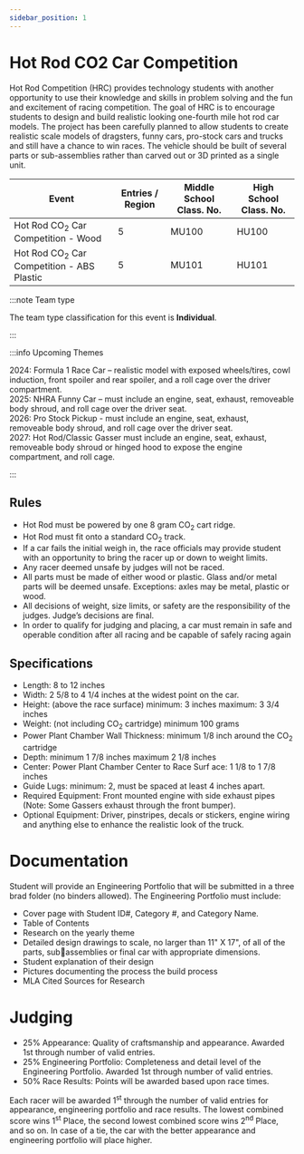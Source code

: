```yaml
---
sidebar_position: 1
---
```


# Hot Rod CO2 Car Competition

Hot Rod Competition (HRC) provides technology students with another opportunity to use their knowledge and skills in problem solving and the fun and excitement of racing competition. The goal of HRC is to encourage students to design and build realistic looking one-fourth mile hot rod car models. The project has been carefully planned to allow students to create realistic scale models of dragsters, funny cars, pro-stock cars and trucks and still have a chance to win races. The vehicle should be built of several parts or sub-assemblies rather than carved out or 3D printed as a single unit.

| Event                                                | Entries / Region | Middle School Class. No. | High School Class. No. |
| ---------------------------------------------------- | ---------------- | ------------------------ | ---------------------- |
| Hot Rod CO<sub>2</sub> Car Competition - Wood        | 5                | MU100                    | HU100                  |
| Hot Rod CO<sub>2</sub> Car Competition - ABS Plastic | 5                | MU101                    | HU101                  |

:::note Team type

The team type classification for this event is **Individual**.

:::

:::info Upcoming Themes

2024: Formula 1 Race Car – realistic model with exposed wheels/tires, cowl induction, front spoiler and rear spoiler, and a roll cage over the driver compartment.  
2025: NHRA Funny Car – must include an engine, seat, exhaust, removeable body shroud, and roll cage over the driver seat.  
2026: Pro Stock Pickup - must include an engine, seat, exhaust, removeable body shroud, and roll cage over the driver seat.  
2027: Hot Rod/Classic Gasser must include an engine, seat, exhaust, removeable body shroud or hinged hood to expose the engine compartment, and roll cage.

:::

## Rules

- Hot Rod must be powered by one 8 gram CO<sub>2</sub> cart ridge.
- Hot Rod must fit onto a standard CO<sub>2</sub> track.
- If a car fails the initial weigh in, the race officials may provide student with an opportunity to bring the racer up or down to weight limits.
- Any racer deemed unsafe by judges will not be raced.
- All parts must be made of either wood or plastic. Glass and/or metal parts will be deemed unsafe. Exceptions: axles may be metal, plastic or wood.
- All decisions of weight, size limits, or safety are the responsibility of the judges. Judge’s decisions are final.
- In order to qualify for judging and placing, a car must remain in safe and operable condition after all racing and be capable of safely racing again

## Specifications

- Length: 8 to 12 inches
- Width: 2 5/8 to 4 1/4 inches at the widest point on the car.
- Height: (above the race surface) minimum: 3 inches maximum: 3 3/4 inches
- Weight: (not including CO<sub>2</sub> cartridge) minimum 100 grams
- Power Plant Chamber Wall Thickness: minimum 1/8 inch around the CO<sub>2</sub> cartridge
- Depth: minimum 1 7/8 inches maximum 2 1/8 inches
- Center: Power Plant Chamber Center to Race Surf ace: 1 1/8 to 1 7/8 inches
- Guide Lugs: minimum: 2, must be spaced at least 4 inches apart.
- Required Equipment: Front mounted engine with side exhaust pipes (Note: Some Gassers exhaust through the front bumper).
- Optional Equipment: Driver, pinstripes, decals or stickers, engine wiring and anything else to enhance the realistic look of the truck.

# Documentation

Student will provide an Engineering Portfolio that will be submitted in a three brad folder (no binders allowed). The Engineering Portfolio must include:

- Cover page with Student ID#, Category #, and Category Name.
- Table of Contents
- Research on the yearly theme
- Detailed design drawings to scale, no larger than 11" X 17", of all of the parts, subassemblies or final car with appropriate dimensions.
- Student explanation of their design
- Pictures documenting the process the build process
- MLA Cited Sources for Research

# Judging

- 25% Appearance: Quality of craftsmanship and appearance. Awarded 1st through number of valid entries.
- 25% Engineering Portfolio: Completeness and detail level of the Engineering Portfolio.
  Awarded 1st through number of valid entries.
- 50% Race Results: Points will be awarded based upon race times.

Each racer will be awarded 1<sup>st</sup> through the number of valid entries for appearance, engineering portfolio and race results. The lowest combined score wins 1<sup>st</sup> Place, the second lowest combined score wins 2<sup>nd</sup> Place, and so on. In case of a tie, the car with the better appearance and engineering portfolio will place higher.
